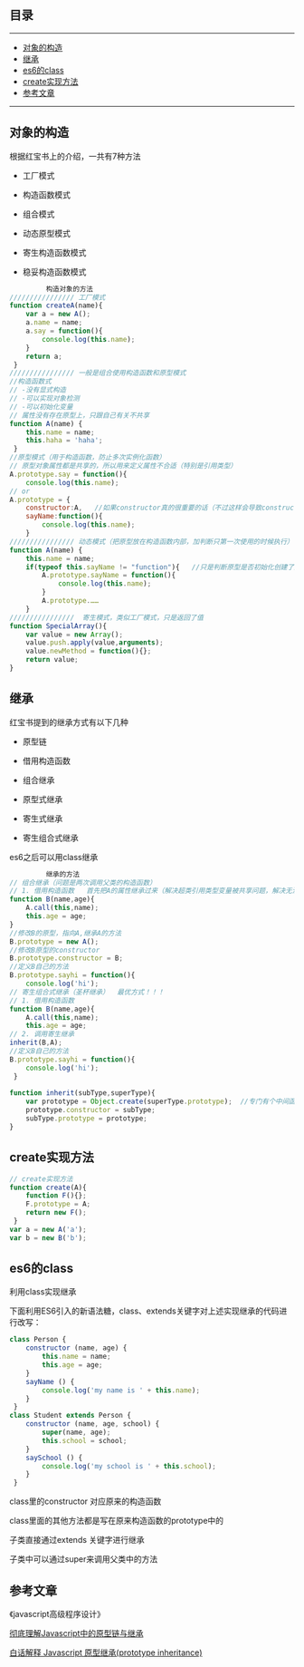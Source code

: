 ## 目录
---
- [对象的构造](#对象的构造)
- [继承](#继承)
- [es6的class](#es6的class)
- [create实现方法](#create实现方法)
- [参考文章](#参考文章)
---

## 对象的构造

根据红宝书上的介绍，一共有7种方法

- 工厂模式

- 构造函数模式

- 组合模式

- 动态原型模式

- 寄生构造函数模式

- 稳妥构造函数模式

```js
         构造对象的方法
//////////////// 工厂模式
function createA(name){
    var a = new A();
    a.name = name;
    a.say = function(){
        console.log(this.name);
    }
    return a;
 }
//////////////// 一般是组合使用构造函数和原型模式
//构造函数式 
// -没有显式构造
// -可以实现对象检测
// -可以初始化变量
// 属性没有存在原型上，只跟自己有关不共享
function A(name) {
    this.name = name;
    this.haha = 'haha';
 }
//原型模式（用于构造函数，防止多次实例化函数）
// 原型对象属性都是共享的，所以用来定义属性不合适（特别是引用类型）
A.prototype.say = function(){
    console.log(this.name);
// or
A.prototype = {
    constructor:A,   //如果constructor真的很重要的话（不过这样会导致constructor是enumerable）
    sayName:function(){
        console.log(this.name);
    }
//////////////// 动态模式（把原型放在构造函数内部，加判断只第一次使用的时候执行）
function A(name) {
    this.name = name;
    if(typeof this.sayName != "function"){   //只是判断原型是否初始化创建了这些方法
        A.prototype.sayName = function(){
            console.log(this.name);
        }
        A.prototype.……
    }
////////////////  寄生模式，类似工厂模式，只是返回了值
function SpecialArray(){
    var value = new Array();
    value.push.apply(value,arguments);
    value.newMethod = function(){};
    return value;
}
```

## 继承

红宝书提到的继承方式有以下几种

- 原型链

- 借用构造函数

- 组合继承

- 原型式继承

- 寄生式继承

- 寄生组合式继承

es6之后可以用class继承

```js
         继承的方法
// 组合继承（问题是两次调用父类的构造函数）
// 1. 借用构造函数   首先把A的属性继承过来（解决超类引用类型变量被共享问题，解决无法向超类传递参数问题）
function B(name,age){
    A.call(this,name);
    this.age = age;
}
//修改B的原型，指向A,继承A的方法
B.prototype = new A();
//修改B原型的constructor   
B.prototype.constructor = B;
//定义B自己的方法
B.prototype.sayhi = function(){
    console.log('hi');
// 寄生组合式继承（圣杯继承）  最优方式！！！
// 1. 借用构造函数 
function B(name,age){
    A.call(this,name);
    this.age = age;
// 2. 调用寄生继承
inherit(B,A);
//定义B自己的方法
B.prototype.sayhi = function(){
    console.log('hi');
 }
 
function inherit(subType,superType){
    var prototype = Object.create(superType.prototype);  //专门有个中间函数来传递原型链（不损坏super原型，又能添加方法）
    prototype.constructor = subType;
    subType.prototype = prototype;
}
```

## create实现方法

```js
// create实现方法
function create(A){
    function F(){};
    F.prototype = A;
    return new F();
 }
var a = new A('a');
var b = new B('b');
```

## es6的class

利用class实现继承

下面利用ES6引入的新语法糖，class、extends关键字对上述实现继承的代码进行改写：

```js
class Person {
    constructor (name, age) {
        this.name = name;
        this.age = age;
    }
    sayName () {
        console.log('my name is ' + this.name);
    }
 }
class Student extends Person {
    constructor (name, age, school) {
        super(name, age);
        this.school = school;
    }
    saySchool () {
        console.log('my school is ' + this.school);
    }
 }
```

class里的constructor 对应原来的构造函数

class里面的其他方法都是写在原来构造函数的prototype中的

子类直接通过extends 关键字进行继承

子类中可以通过super来调用父类中的方法

## 参考文章

《javascript高级程序设计》

[彻底理解Javascript中的原型链与继承](https://segmentfault.com/a/1190000007906832)

[白话解释 Javascript 原型继承(prototype inheritance)](https://segmentfault.com/a/1190000008226777)

